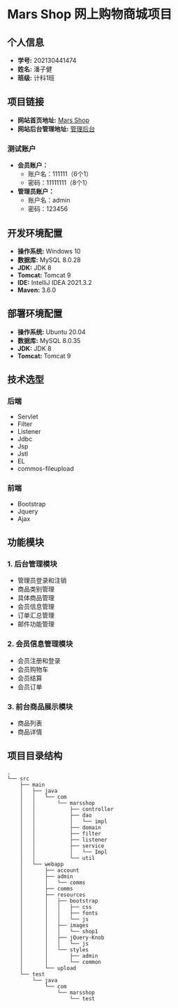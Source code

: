 # Mars Shop 网上购物商城项目

## 个人信息
- **学号:** 202130441474
- **姓名:** 潘子健
- **班级:** 计科1班

## 项目链接
- **网站首页地址:** [Mars Shop](http://8.134.185.150:8080/MarsShop)
- **网站后台管理地址:** [管理后台](http://8.134.185.150:8080/MarsShop/admin/login)

### 测试账户
- **会员账户：**
  - 账户名：111111（6个1）
  - 密码：11111111（8个1）
- **管理员账户：**
  - 账户名：admin
  - 密码：123456

## 开发环境配置
- **操作系统:** Windows 10
- **数据库:** MySQL 8.0.28
- **JDK:** JDK 8
- **Tomcat:** Tomcat 9
- **IDE:** IntelliJ IDEA 2021.3.2
- **Maven:** 3.6.0

## 部署环境配置
- **操作系统:** Ubuntu 20.04
- **数据库:** MySQL 8.0.35
- **JDK:** JDK 8
- **Tomcat:** Tomcat 9

## 技术选型
### 后端
- Servlet
- Filter
- Listener
- Jdbc
- Jsp
- Jstl
- EL
- commos-fileupload

### 前端
- Bootstrap
- Jquery
- Ajax

## 功能模块
### 1. 后台管理模块
- 管理员登录和注销
- 商品类别管理
- 具体商品管理
- 会员信息管理
- 订单汇总管理
- 邮件功能管理

### 2. 会员信息管理模块
- 会员注册和登录
- 会员购物车
- 会员结算
- 会员订单

### 3. 前台商品展示模块
- 商品列表
- 商品详情

## 项目目录结构
```plaintext
.
└── src
    ├── main
    │   ├── java
    │   │   └── com
    │   │       └── marsshop
    │   │           ├── controller
    │   │           ├── dao
    │   │           │   └── impl
    │   │           ├── domain
    │   │           ├── filter
    │   │           ├── listener
    │   │           ├── service
    │   │           │   └── Impl
    │   │           └── util
    │   └── webapp
    │       ├── account
    │       ├── admin
    │       │   └── comms
    │       ├── comms
    │       ├── resources
    │       │   ├── bootstrap
    │       │   │   ├── css
    │       │   │   ├── fonts
    │       │   │   └── js
    │       │   ├── images
    │       │   │   └── shop1
    │       │   ├── jQuery-Knob
    │       │   │   └── js
    │       │   └── styles
    │       │       ├── admin
    │       │       └── common
    │       └── upload
    └── test
        └── java
            └── com
                └── marsshop
                    └── test
```
